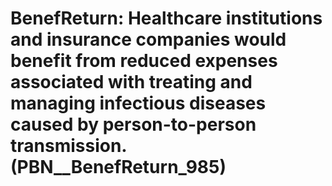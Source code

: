 # BenefReturn: __Healthcare institutions and insurance companies would benefit from reduced expenses associated with treating and managing infectious diseases caused by person-to-person transmission.__ (PBN__BenefReturn_985)

